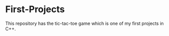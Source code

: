 # First-Projects
This repository has the tic-tac-toe game which is one of my first projects in C++.
